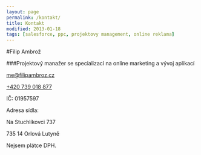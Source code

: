 ```yaml
---
layout: page
permalink: /kontakt/
title: Kontakt
modified: 2013-01-18
tags: [salesforce, ppc, projektovy management, online reklama]
---
```


#Filip Ambrož


###Projektový manažer se specializací na online marketing a vývoj aplikací


[me@filipambroz.cz](mailto:me@filipambroz.cz)


[+420 739 018 877](tel:+420739018877)

IČ: 01957597


Adresa sídla:

Na Stuchlíkovci 737

735 14 Orlová Lutyně


Nejsem plátce DPH.
